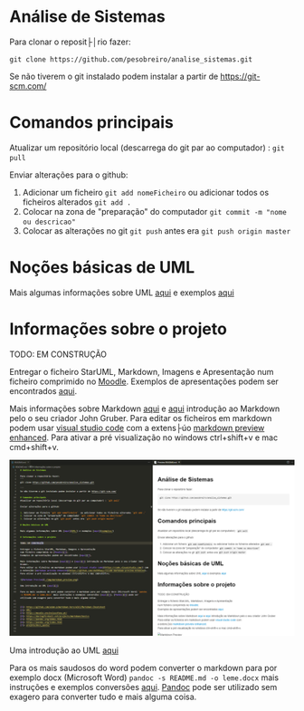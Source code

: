 # Análise de Sistemas

Para clonar o reposit├│rio fazer: 
```
git clone https://github.com/pesobreiro/analise_sistemas.git

```
Se não tiverem o git instalado podem instalar a partir de https://git-scm.com/

# Comandos principais
Atualizar um repositório local (descarrega do git par ao computador) : `git pull`

Enviar alterações para o github:

1. Adicionar um ficheiro `git add nomeFicheiro`  ou adicionar todos os ficheiros alterados `git add .`
2. Colocar na zona de "preparação" do computador `git commit -m "nome ou descricao"`
3. Colocar as alterações no git `git push` antes era `git push origin master`

# Noções básicas de UML

Mais algumas informações sobre UML [aqui](UML/) e exemplos [aqui](exemplos/) 

# Informações sobre o projeto

TODO: EM CONSTRUÇÃO

Entregar o ficheiro StarUML, Markdown, Imagens e Apresentação
num ficheiro comprimido no [Moodle][3].
Exemplos de apresentações podem ser encontrados [aqui][7].

Mais informações sobre Markdown [aqui][1] e [aqui][2] introdução ao Markdown pelo o seu criador John Gruber.
Para editar os ficheiros em markdown podem usar [visual studio code](https://code.visualstudio.com/) com
a extens├úo [markdown preview enhanced](https://github.com/shd101wyy/vscode-markdown-preview-enhanced).
Para ativar a pré visualização no windows ctrl+shift+v e mac cmd+shift+v. 

![Markdown Preview](./img/markdown_preview.png)

Uma introdução ao UML [aqui][2]

Para os mais saudosos do word podem converter o markdown para por exemplo docx (Microsoft Word) `pandoc -s README.md -o leme.docx` mais instruções e exemplos conversões [aqui][5]. [Pandoc][6] pode ser utilizado sem exagero para converter tudo e mais alguma coisa.


[1]: https://github.com/adam-p/markdown-here/wiki/Markdown-Cheatsheet
[2]: UML/
[3]: https://moodle.ensinolusofona.pt/
[4]: https://daringfireball.net/projects/markdown/basics
[5]: https://pandoc.org/demos.html
[6]: https://pandoc.org/index.html
[7]: projeto/docs_apoio/

